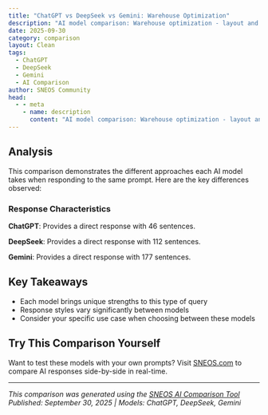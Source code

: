 ```yaml
---
title: "ChatGPT vs DeepSeek vs Gemini: Warehouse Optimization"
description: "AI model comparison: Warehouse optimization - layout and process improvements..."
date: 2025-09-30
category: comparison
layout: Clean
tags:
  - ChatGPT
  - DeepSeek
  - Gemini
  - AI Comparison
author: SNEOS Community
head:
  - - meta
    - name: description
      content: "AI model comparison: Warehouse optimization - layout and process improvements..."
---
```


<ChatComparison
  title="ChatGPT vs DeepSeek vs Gemini: Warehouse Optimization"
  prompt="Warehouse optimization - layout and process improvements"
  :responses='{
    "ChatGPT": "Certainly! Optimizing a warehouse layout and processes can significantly improve efficiency, reduce costs, and enhance overall productivity. Here are comprehensive strategies and best practices for warehouse optimization:\n\n### 1. **Warehouse Layout Optimization**\n\n- **Assess Current Layout**\n  - Map out existing space usage.\n  - Identify bottlenecks and underutilized areas.\n\n- **Design for Flow**\n  - Arrange storage areas to support a logical, streamlined flow of goods from receiving to shipping.\n  - Minimize travel distances for picking and replenishment.\n\n- **Zoning**\n  - Create distinct zones for receiving, storage, picking, packing, and shipping.\n  - Use ABC analysis to allocate the most accessible locations to the fastest-moving items (\u201CA\u201D items near packing/shipping).\n\n- **Maximize Vertical Space**\n  - Use taller storage racks or mezzanines to increase storage density.\n  - Ensure equipment (forklifts, etc.) can access higher shelves safely.\n\n- **Implement Cross-Docking Areas**\n  - Designate areas for cross-docking to reduce storage time and speed up order fulfillment.\n\n- **Optimize Aisle Widths**\n  - Balance between narrow aisles (more storage) and wide aisles (ease of movement).\n\n- **Use Standardized Storage Equipment**\n  - Utilize pallets, bins, and shelves of uniform size for easier stacking and space calculation.\n\n### 2. **Process Improvements**\n\n- **Inventory Management**\n  - Implement real-time inventory tracking with Warehouse Management System (WMS).\n  - Use barcodes or RFID for accurate and fast scanning.\n  - Conduct regular cycle counting to maintain inventory accuracy.\n\n- **Order Picking Optimization**\n  - Choose an optimal picking method:\n    - Zone picking\n    - Batch picking\n    - Wave picking\n    - Single order picking\n  - Use pick-to-light or voice picking systems to reduce errors and speed picking.\n\n- **Slotting Optimization**\n  - Place high-demand products near packing/shipping areas.\n  - Group similar items to reduce picking time.\n\n- **Automation**\n  - Introduce conveyor belts, automated guided vehicles (AGVs), or robotic pickers where feasible.\n  - Implement automated sorting systems for faster processing.\n\n- **Labor Scheduling**\n  - Align labor shifts with peak demand periods.\n  - Provide ongoing staff training on best practices and safety.\n\n- **Process Standardization**\n  - Document standard operating procedures (SOPs) to ensure consistency.\n  - Regularly review and update processes based on feedback and performance metrics.\n\n### 3. **Technology Integration**\n\n- **Warehouse Management System (WMS)**\n  - Implement or upgrade WMS for better coordination and data insights.\n  - Integrate WMS with ERP and transportation management systems.\n\n- **Data Analytics**\n  - Use analytics to identify slow-moving products, optimize inventory levels, and predict demand.\n\n- **Real-Time Location Systems (RTLS)**\n  - Track inventory and equipment location to minimize search time and losses.\n\n### 4. **Safety and Ergonomics**\n\n- **Safety Measures**\n  - Clearly mark aisles and hazardous zones.\n  - Install adequate lighting and signage.\n  - Provide proper PPE and safety training.\n\n- **Ergonomic Improvements**\n  - Use height-adjustable workstations.\n  - Implement mechanical aids to reduce strain in lifting and moving.\n\n---\n\n### Example Layout Flow\n\n\u0060\u0060\u0060\nReceiving \u2192 Quality Check \u2192 Putaway \u2192 Storage (fast movers near exit) \u2192 Picking \u2192 Packing \u2192 Shipping\n\u0060\u0060\u0060\n\n---\n\n### Next Steps\n\n1. **Conduct a Detailed Assessment**\n   - Measure current performance metrics (cycle time, error rate, throughput).\n\n2. **Pilot Changes**\n   - Test layout or process changes in a smaller section before full rollout.\n\n3. **Track KPIs Continuously**\n   - Monitor improvements in order accuracy, processing time, labor productivity.\n\nIf you provide specifics about your warehouse size, type of products, or current challenges, I can offer more tailored recommendations!",
    "DeepSeek": "Of course. Warehouse optimization is a critical lever for reducing costs, improving customer satisfaction, and scaling operations efficiently. It\u0027s a holistic discipline that combines the physical **layout** with the dynamic **processes** that bring the warehouse to life.\n\nHere is a comprehensive guide to warehouse optimization, broken down into Layout and Process improvements.\n\n---\n\n### Part 1: Warehouse Layout Optimization\n\nThe goal of the layout is to create a logical, efficient, and safe flow of goods and people from receiving to shipping.\n\n#### 1.1 Core Layout Principles\n*   **Flow is King:** Design for a straight, unidirectional flow (e.g., Receiving \u2192 Putaway \u2192 Storage \u2192 Picking \u2192 Packing \u2192 Shipping) to minimize backtracking and cross-traffic.\n*   **Velocity-Based Slotting:** Place your fastest-moving SKUs in the most accessible locations to minimize travel time. This is often the \u0022Golden Zone\u0022\u2014waist-high, close to the packing/shipping area.\n*   **Utilize Vertical Space:** Don\u0027t just think in 2D. Use pallet racking, mezzanines, and vertical lift modules (VLMs) to maximize your cube, not just your square footage.\n*   **Balance Space and Accessibility:** Dense storage (like push-back or drive-in racking) saves space but slows down access. Reserve it for slower-moving items.\n*   **Safety by Design:** Create wide aisles, clear signage, designated pedestrian walkways, and well-lit areas to prevent accidents.\n\n#### 1.2 Common Layout Models\n\n*   **I-Shape (Straight-Line):** Ideal for long, narrow buildings. Simple and efficient flow.\n*   **L-Shape:** Used when receiving and shipping docks are on adjacent sides. Good for separating inbound and outbound traffic.\n*   **U-Shape (Most Common):** Receiving and shipping are on the same side. This allows for shared resources (like dock equipment and staff) and minimizes travel distance for restocks.\n*   **Flow-Through (or Through-Flow):** Receiving on one end, shipping on the opposite end. Excellent for high-volume, cross-docking operations.\n\n#### 1.3 Functional Zones \u0026 Their Optimization\nYour warehouse should be divided into dedicated zones:\n\n1.  **Receiving \u0026 Staging:** Ensure enough space for trucks to unload and for staff to inspect and sort goods without congestion.\n2.  **Storage Area:**\n    *   **Pallet Storage:** For full-case or bulk items.\n    *   **Case Picking:** For medium-velocity items picked in case quantities.\n    *   **Broken-Case/Piece Picking:** For slowest-moving items or single-unit orders. Often uses shelving, bin systems, or carousels.\n3.  **Picking Zone:** This is where most labor time is spent. Optimize it heavily.\n    *   **Golden Zone:** Place top 20% of SKUs here.\n    *   **Forward Pick Areas:** Create a small, dense area (using flow racks, carton live storage, or shelving) that holds enough stock for a day/week to fulfill 80% of your orders. This is replenished from bulk storage.\n4.  **Packing \u0026 Shipping:** Design for a smooth flow from picking. Provide ample space for packing stations, materials, and sorted outbound orders. Integrate with your shipping carrier\u0027s sortation systems if possible.\n5.  **Returns Processing (Reverse Logistics):** A dedicated area for inspecting, sorting, and restocking or disposing of returned items. Don\u0027t let it clog your main operations.\n\n---\n\n### Part 2: Warehouse Process Improvements\n\nA perfect layout is useless without efficient processes. This is where technology and methodology come together.\n\n#### 2.1 Core Process Methodologies\n\n*   **Slotting Optimization:** Continuously analyze sales data and adjust the location of SKUs based on their velocity, size, weight, and affinity (what items are often ordered together).\n*   **Order Picking Strategies (The biggest opportunity for gains):**\n    *   **Discrete Picking:** One picker, one order. Simple but inefficient for small orders.\n    *   **Batch Picking:** One picker picks multiple orders simultaneously. Reduces travel time per item.\n    *   **Zone Picking:** The warehouse is divided into zones, and pickers are assigned to a zone. Orders are passed from zone to zone (via conveyor or cart). Highly efficient for large warehouses.\n    *   **Wave Picking:** A combination of batch and zone picking, often used to group orders by a specific carrier or shipping deadline.\n*   **Put-to-Light / Pick-to-Light:** Systems that use lights and displays on shelves or bins to guide workers, reducing errors and training time.\n*   **Voice Picking:** Workers receive instructions via a headset and confirm tasks by speaking. Keeps hands and eyes free, improving safety and speed.\n\n#### 2.2 Technology \u0026 Automation (The Digital Enablers)\n\n*   **Warehouse Management System (WMS):** **The non-negotiable core.** A good WMS optimizes every process by providing:\n    *   Intelligent pick paths.\n    *   Real-time inventory visibility.\n    *   Automated receiving and putaway tasks.\n    *   Labor management and reporting.\n*   **Barcode \u0026 Scanning:** The foundation of data accuracy. Eliminates manual data entry errors in receiving, picking, and shipping.\n*   **Automated Storage and Retrieval Systems (AS/RS):** Includes carousels, vertical lift modules, and mini-load systems for high-density, high-accuracy piece picking.\n*   **Autonomous Mobile Robots (AMRs):** Robots that bring the shelves to the picker (\u0022goods-to-person\u0022), drastically reducing travel time. They are flexible and scalable.\n*   **Conveyors \u0026 Sortation Systems:** Automate the movement of goods between zones, especially in high-volume environments.\n\n#### 2.3 Inventory Management \u0026 Data\n\n*   **ABC Analysis:** Classify your inventory into:\n    *   **A-Items:** High-value, low quantity (~20% of SKUs, 80% of value).\n    *   **B-Items:** Moderate value and quantity (~30% of SKUs, 15% of value).\n    *   **C-Items:** Low-value, high quantity (~50% of SKUs, 5% of value).\n    Focus your best processes and most secure locations on A-Items.\n*   **Cycle Counting:** Replace disruptive full physical inventories with regular, frequent counting of a small subset of inventory. This maintains accuracy and identifies root causes of discrepancies.\n\n---\n\n### A Practical 6-Step Optimization Plan\n\n1.  **Analyze \u0026 Measure (The \u0022As-Is\u0022):**\n    *   **Map your current layout and process flow.**\n    *   **Gather Data:** Track key metrics: Order cycle time, lines picked per hour, dock-to-stock time, inventory accuracy, and cost per order.\n    *   **Identify Bottlenecks:** Where is congestion? Where do workers wait? Where do errors occur?\n\n2.  **Define Goals (The \u0022To-Be\u0022):**\n    *   What are you trying to achieve? (e.g., \u0022Reduce picking time by 20%,\u0022 \u0022Increase storage capacity by 15%,\u0022 \u0022Achieve 99.9% shipping accuracy\u0022).\n\n3.  **Design the New Layout:**\n    *   Based on your data (e.g., velocity profiling for slotting), redesign the warehouse flow and zones.\n    *   Create a future-state layout map.\n\n4.  **Redesign Processes:**\n    *   Choose the right picking strategy.\n    *   Design new standard operating procedures (SOPs) for receiving, picking, packing, etc.\n    *   Select and plan the implementation of necessary technology (WMS, scanners, etc.).\n\n5.  **Implement \u0026 Train:**\n    *   Roll out changes in phases if possible to minimize disruption.\n    *   **Invest heavily in training.** Employees must understand the \u0022why\u0022 behind the changes and be proficient in the new processes and technology.\n\n6.  **Review \u0026 Continuously Improve:**\n    *   Go back to Step 1. Keep measuring your KPIs.\n    *   Use the data to make small, incremental improvements. Optimization is never \u0022done.\u0022\n\n### Key Performance Indicators (KPIs) to Track\n\n*   **Order Accuracy Rate:** (% of orders shipped without error)\n*   **On-Time Shipping Rate:** (% of orders shipped by the promised time)\n*   **Lines Picked per Hour:** (Labor productivity)\n*   **Dock-to-Stock Cycle Time:** (Hours from receiving to being available for sale)\n*   **Inventory Turnover:** (How quickly you sell through inventory)\n*   **Inventory Record Accuracy:** (% of SKUs where system count matches physical count)\n*   **Cost per Order Shipped:** (Total warehouse cost / number of orders)\n\nBy systematically addressing both **Layout** and **Process**, and leveraging data and technology, you can transform your warehouse from a cost center into a strategic, competitive asset.",
    "Gemini": "Okay, let\u0027s dive into warehouse optimization, covering both layout and process improvements.  This is a broad topic, so I\u0027ll aim to provide a comprehensive overview, along with actionable steps and considerations.\n\n**I.  Understanding the Goal:  What is Warehouse Optimization?**\n\nWarehouse optimization is the process of improving the efficiency, effectiveness, and cost-effectiveness of warehouse operations.  It aims to:\n\n*   **Reduce costs:** Lower labor, space, energy, and inventory holding costs.\n*   **Increase throughput:** Move more goods in and out of the warehouse faster.\n*   **Improve accuracy:** Reduce errors in picking, packing, and shipping.\n*   **Enhance space utilization:** Maximize the use of available space.\n*   **Improve safety:** Create a safer working environment for employees.\n*   **Improve responsiveness:** Adapt quickly to changing customer demands.\n\n**II.  Key Areas for Improvement**\n\nWe\u0027ll break down optimization into layout and process improvements:\n\n**A. Warehouse Layout Optimization:**\n\nA well-designed warehouse layout is the foundation for efficient operations.  Consider these factors:\n\n1.  **Data Analysis \u0026 Understanding Current Operations:**\n\n    *   **ABC Analysis:**  Categorize inventory by value and movement.\n        *   **A Items:** High-value, frequently moved items.  Place closest to shipping/receiving.\n        *   **B Items:** Medium-value, moderately moved items.\n        *   **C Items:** Low-value, infrequently moved items. Place further away.\n    *   **Movement Analysis:**  Track the movement of items throughout the warehouse.  Identify bottlenecks and frequently traveled paths. (Spaghetti Diagram can be helpful)\n    *   **Storage Media Analysis:** Assess current storage equipment, racking, shelving, and containers.  Is it appropriate for the inventory and throughput?\n    *   **Order Profiling:**  Understand the types of orders processed (e.g., single-line, multi-line, full pallet).\n    *   **Peak Seasons:** Factor in periods of high activity, ensure layout can accommodate the surge.\n\n2.  **Layout Design Principles:**\n\n    *   **Flow:**  Design for a smooth, unidirectional flow of goods from receiving to storage to picking to packing to shipping.  Avoid backtracking and congestion.\n    *   **Accessibility:**  Ensure easy access to all inventory items.\n    *   **Space Utilization:**  Maximize the use of vertical space with appropriate racking and shelving.\n    *   **Flexibility:**  Design the layout to be adaptable to future changes in inventory, product lines, or business needs.\n    *   **Clearance:**  Maintain adequate aisle widths for material handling equipment (forklifts, pallet jacks, etc.) and personnel safety.  Check local regulations.\n    *   **Safety:**  Designate clear walkways, emergency exits, and fire safety zones.\n\n3.  **Key Warehouse Zones:**\n\n    *   **Receiving:**  Area for unloading inbound shipments, inspecting goods, and verifying quantities.  Should be close to receiving doors and QC.\n    *   **Put-Away:**  Area for sorting, labeling, and moving goods to their designated storage locations.\n    *   **Storage:**  The primary area for storing inventory.  Consider different storage methods:\n        *   **Random Storage (Chaotic Storage):**  Items are stored in any available location.  Requires a robust WMS for tracking.\n        *   **Fixed Location Storage:**  Each item has a designated storage location.  Simpler to manage but can lead to wasted space.\n        *   **Zone Storage:**  The warehouse is divided into zones based on product characteristics or order frequency.\n        *   **Flow Rack:** First-in, first-out (FIFO) storage for high-throughput items.\n        *   **Pallet Racking:**  For storing palletized goods.  Various types (selective, drive-in, push-back) exist.\n        *   **Shelving:**  For storing smaller items.\n    *   **Picking:**  Area where orders are assembled.  Should be close to high-velocity storage locations.\n    *   **Packing:**  Area for packaging orders for shipment.\n    *   **Shipping:**  Area for loading outbound shipments.  Should be close to shipping doors and staging areas.\n    *   **Value-Added Services (VAS):** Area for performing activities such as kitting, labeling, and light assembly.\n    *   **Returns Processing:**  Area for handling returned goods.\n    *   **Quarantine/Damaged Goods:**  Separate area for isolating damaged or recalled items.\n    *   **Office Space:**  Area for administrative staff and management.\n    *   **Break Room/Rest Areas:**  For employee breaks and lunches.\n\n4.  **Layout Types:**\n\n    *   **Straight-Line/U-Shaped:** Receiving and shipping on opposite ends; Simple flow.\n    *   **Cross-Docking:** Minimal or no storage; products flow directly from receiving to shipping. (Requires advanced planning and coordination)\n    *   **Island Layout:** Grouping similar functions together.\n    *   **Hybrid Layout:** Combines elements of different layouts.\n\n5.  **Technology Integration:**\n\n    *   **Warehouse Management System (WMS):** Essential for managing inventory, tracking locations, and optimizing workflows.\n    *   **Automated Storage and Retrieval Systems (AS/RS):**  Automated systems for storing and retrieving goods.\n    *   **Automated Guided Vehicles (AGVs) and Autonomous Mobile Robots (AMRs):**  Robots that move materials around the warehouse.\n    *   **Conveyor Systems:**  For transporting goods between different areas of the warehouse.\n    *   **Pick-to-Light/Voice Picking:**  Technologies that guide pickers to the correct items.\n    *   **Barcode Scanning/RFID:**  For tracking inventory and improving accuracy.\n    *   **Warehouse Control System (WCS):** Controls the functionality of automated equipment.\n\n**B. Warehouse Process Improvements:**\n\nOptimizing warehouse processes is crucial for improving efficiency and reducing errors.\n\n1.  **Receiving Process Optimization:**\n\n    *   **Advance Shipping Notices (ASNs):**  Request ASNs from suppliers to provide visibility into incoming shipments.\n    *   **Appointment Scheduling:**  Schedule receiving appointments to avoid congestion at the receiving dock.\n    *   **Cross-Docking:**  When possible, move goods directly from receiving to shipping without storing them.\n    *   **Inspection and Quality Control:**  Streamline the inspection process to quickly identify and resolve quality issues.\n    *   **Automated Data Capture:**  Use barcode scanners or RFID to quickly capture receiving data.\n    *   **Yard Management System (YMS):** Optimize trailer and dock door usage.\n\n2.  **Put-Away Process Optimization:**\n\n    *   **Directed Put-Away:**  Use the WMS to direct put-away staff to the most efficient storage locations.\n    *   **Optimized Travel Routes:**  Minimize travel time during put-away by using optimized routes.\n    *   **Consolidation:**  Consolidate partial pallets or cases into full pallets or cases to improve storage density.\n    *   **Real-Time Inventory Updates:**  Update inventory records in real-time as goods are put away.\n\n3.  **Picking Process Optimization:**\n\n    *   **Picking Strategies:**\n        *   **Discrete Picking:** One picker picks one order at a time.\n        *   **Batch Picking:** One picker picks multiple orders at a time.\n        *   **Zone Picking:** Pickers are assigned to specific zones and pick items for multiple orders within their zone.\n        *   **Wave Picking:** Orders are grouped into waves based on factors such as shipping destination or delivery time.\n    *   **Pick Paths Optimization:** Optimize pick paths to minimize travel time.  The shortest path is not always the fastest, consider avoiding congestion points.\n    *   **Slotting Optimization:** Place frequently picked items in easily accessible locations.\n    *   **Pick-to-Light/Voice Picking:** Use technology to guide pickers to the correct items and improve accuracy.\n    *   **Kitting:**  Assemble kits in advance to reduce picking time.\n    *   **Mobile Devices:**  Equip pickers with mobile devices for real-time order information and updates.\n\n4.  **Packing Process Optimization:**\n\n    *   **Right-Sized Packaging:**  Use appropriately sized packaging to minimize shipping costs and reduce damage.\n    *   **Automated Packing Machines:**  Consider automated packing machines for high-volume operations.\n    *   **Ergonomic Workstations:**  Design packing workstations to minimize worker fatigue and improve efficiency.\n    *   **Quality Control:**  Implement quality control checks to ensure that orders are packed correctly.\n\n5.  **Shipping Process Optimization:**\n\n    *   **Shipping Manifesting:**  Use shipping manifesting software to automate the shipping process and generate shipping labels.\n    *   **Carrier Rate Shopping:**  Shop for the best shipping rates from multiple carriers.\n    *   **Load Planning:**  Optimize load planning to maximize trailer utilization and reduce shipping costs.\n    *   **Real-Time Tracking:**  Provide customers with real-time tracking information.\n\n6.  **Inventory Management Optimization:**\n\n    *   **Demand Forecasting:**  Improve demand forecasting to reduce inventory holding costs and prevent stockouts.\n    *   **Safety Stock Optimization:**  Optimize safety stock levels to balance the risk of stockouts with the cost of holding excess inventory.\n    *   **Cycle Counting:**  Implement a cycle counting program to maintain accurate inventory records.\n    *   **Inventory Turnover:**  Monitor inventory turnover to identify slow-moving or obsolete items.\n    *   **ABC Analysis (mentioned earlier):**  Focus on managing A items most closely.\n    *   **Just-In-Time (JIT) Inventory:** Consider JIT principles for some items, but be mindful of supply chain disruptions.\n\n7.  **General Process Improvements:**\n\n    *   **Standard Operating Procedures (SOPs):**  Develop and document SOPs for all warehouse processes.\n    *   **Training:**  Provide comprehensive training to all warehouse employees.\n    *   **Performance Measurement:**  Track key performance indicators (KPIs) such as order fill rate, on-time delivery, and inventory turnover.\n    *   **Continuous Improvement:**  Implement a continuous improvement program to identify and address areas for improvement.  (Kaizen)\n    *   **5S Methodology:** Implement the 5S methodology (Sort, Set in order, Shine, Standardize, Sustain) to create a clean, organized, and efficient workplace.\n    *   **Lean Principles:** Apply Lean principles to eliminate waste in warehouse processes.  (e.g., eliminate unnecessary motion, waiting, and defects)\n    *   **Visual Management:**  Use visual cues such as signs, labels, and color-coding to improve communication and reduce errors.\n    *   **Cross-Training:**  Train employees to perform multiple tasks to improve flexibility and reduce bottlenecks.\n\n**III.  Technology as an Enabler**\n\n*   **WMS Implementation/Optimization:** This is the backbone.  Ensure the WMS is properly configured and integrated with other systems.  Consider cloud-based WMS solutions for scalability.\n*   **Data Analytics:** Use data analytics to identify trends, patterns, and areas for improvement.\n*   **Internet of Things (IoT):** Use IoT sensors to track inventory, monitor equipment, and optimize energy consumption.\n*   **Artificial Intelligence (AI) and Machine Learning (ML):**  Use AI and ML to improve demand forecasting, optimize pick paths, and automate tasks.\n\n**IV. Implementation Considerations**\n\n*   **Phased Approach:**  Implement changes in phases to minimize disruption to operations.\n*   **Employee Involvement:**  Involve employees in the planning and implementation process to get their buy-in and ensure that the changes are practical and effective.\n*   **Testing:**  Thoroughly test all changes before implementing them on a large scale.\n*   **Monitoring and Evaluation:**  Monitor the performance of the warehouse after implementing changes to ensure that they are achieving the desired results.  Adjust as needed.\n\n**V.  Example Scenarios and Solutions**\n\n*   **Scenario:** High picking errors.\n    *   **Solution:** Implement pick-to-light or voice picking systems.  Improve training for pickers.  Implement a double-check process for critical items.\n*   **Scenario:** Congestion at the receiving dock.\n    *   **Solution:** Implement appointment scheduling.  Cross-dock goods whenever possible.  Improve receiving dock layout.\n*   **Scenario:** Wasted space in the warehouse.\n    *   **Solution:** Re-evaluate storage methods. Implement vertical storage solutions.  Optimize slotting. Consolidate inventory.\n*   **Scenario:** High labor costs.\n    *   **Solution:** Automate tasks such as picking and packing.  Optimize workflows.  Improve training and employee motivation.\n*   **Scenario:**  Slow order fulfillment times.\n    *   **Solution:** Optimize pick paths.  Implement zone picking or wave picking.  Improve inventory accuracy. Automate the packing and shipping processes.\n\n**VI.  Key Questions to Ask:**\n\n*   What are the biggest challenges facing our warehouse operations?\n*   What are our current key performance indicators (KPIs)?\n*   What is our budget for warehouse optimization?\n*   What resources (personnel, technology) are available?\n*   What is our risk tolerance for implementing changes?\n*   What are our long-term business goals?\n\n**VII.  Conclusion**\n\nWarehouse optimization is an ongoing process that requires a commitment to continuous improvement. By carefully analyzing your current operations, implementing appropriate layout and process improvements, and leveraging technology, you can significantly improve the efficiency, effectiveness, and cost-effectiveness of your warehouse. Good luck! Remember to start with a clear understanding of your goals and objectives, and involve your employees in the process.\n"
  }'
  published-date="22:46"
/>

## Analysis

This comparison demonstrates the different approaches each AI model takes when responding to the same prompt. Here are the key differences observed:

### Response Characteristics

**ChatGPT**: Provides a direct response with 46 sentences. 

**DeepSeek**: Provides a direct response with 112 sentences. 

**Gemini**: Provides a direct response with 177 sentences. 

## Key Takeaways

- Each model brings unique strengths to this type of query
- Response styles vary significantly between models
- Consider your specific use case when choosing between these models

## Try This Comparison Yourself

Want to test these models with your own prompts? Visit [SNEOS.com](https://sneos.com) to compare AI responses side-by-side in real-time.

---

*This comparison was generated using the [SNEOS AI Comparison Tool](https://sneos.com)*
*Published: September 30, 2025 | Models: ChatGPT, DeepSeek, Gemini*
